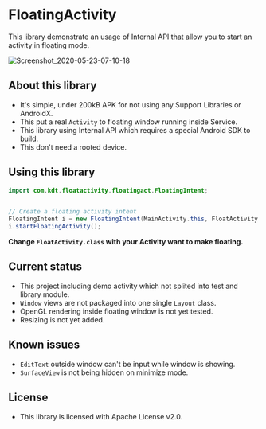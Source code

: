 # FloatingActivity
This library demonstrate an usage of Internal API that allow you to start an activity in floating mode.

![Screenshot_2020-05-23-07-10-18](https://user-images.githubusercontent.com/40482367/82717113-ff5c8d00-9cc4-11ea-8292-b6c1dceceb45.png)

## About this library
- It's simple, under 200kB APK for not using any Support Libraries or AndroidX.
- This put a real `Activity` to floating window running inside Service.
- This library using Internal API which requires a special Android SDK to build.
- This don't need a rooted device.

## Using this library
```java
import com.kdt.floatactivity.floatingact.FloatingIntent;


// Create a floating activity intent
FloatingIntent i = new FloatingIntent(MainActivity.this, FloatActivity.class);
i.startFloatingActivity();
```
**Change `FloatActivity.class` with your Activity want to make floating.**

## Current status
- This project including demo activity which not splited into test and library module.
- `Window` views are not packaged into one single `Layout` class.
- OpenGL rendering inside floating window is not yet tested.
- Resizing is not yet added.

## Known issues
- `EditText` outside window can't be input while window is showing.
- `SurfaceView` is not being hidden on minimize mode.

## License
- This library is licensed with Apache License v2.0.
